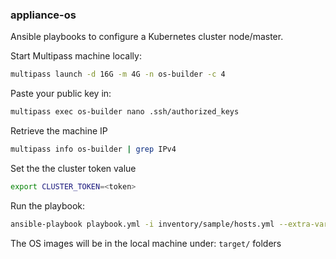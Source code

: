 ### appliance-os

Ansible playbooks to configure a Kubernetes cluster node/master.


Start Multipass machine locally:

```bash
multipass launch -d 16G -m 4G -n os-builder -c 4
```

Paste your public key in:

```bash
multipass exec os-builder nano .ssh/authorized_keys
```

Retrieve the machine IP

```bash
multipass info os-builder | grep IPv4
```

Set the the cluster token value

```bash
export CLUSTER_TOKEN=<token>
```

Run the playbook:

```bash
ansible-playbook playbook.yml -i inventory/sample/hosts.yml --extra-vars "cluster_token=$CLUSTER_TOKEN vm_ip=<set vm IP>"
```

The OS images will be in the local machine under: `target/` folders